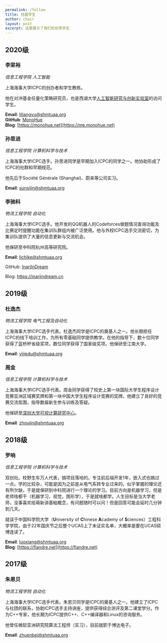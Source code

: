 ```yaml
---
permalink: /fellow
title: 往届学生
author: chair
layout: post
excerpt: 这里展示了我们的优秀学生
---
```


## 2020级

### 李梁裕

_信息工程学院 人工智能_

上海海事大学ICPC的创办者和学生教练。

他在对冲基金任量化策略研究员，也是西湖大学[人工智能研究与创新实验室](https://www.westlake.edu.cn/ffaculty/stan-zq-li.html)的访问学生。

**Email**: [liliangyu@shmtuaa.org](mailto:liliangyu@shmtuaa.org)  
**GitHub**: [MonoHue](https://github.com/MonoHue)  
**Blog**: [https://monohue.net](https://me.monohue.net)

### 孙思进

_信息工程学院 计算机科学与技术_

上海海事大学ICPC选手。孙思进同学是早期加入ICPC的同学之一。他协助形成了ICPC的社群和早期规范。

他先后于Société Générale (Shanghai)、蔚来等公司实习。

**Email**: [sunsijin@shmtuaa.org](mailto:sunsijin@shmtuaa.org)

### 李驰科

_物流工程学院 自动化_

上海海事大学ICPC选手。他开发的QQ机器人的Codeforces做题情况查询功能及比赛定时提醒功能在集训队群组内被广泛使用。他与外校ICPC选手交流密切，为集训队提供了大量的信息更新与交流机会。

他保研至中科院杭州高等研究院。

**Email**: [lichike@shmtuaa.org](mailto:lichike@shmtuaa.org)

GitHub: [InariInDream](https://github.com/InariInDream)

Blog: https://inariindream.cn

## 2019级

###  杜逸杰

_物流工程学院 电气工程及自动化_

上海海事大学ICPC选手代表。杜逸杰同学是ICPC的奠基人之一。他长期担任ICPC的线下培训工作，为所有零基础同学提供教学。在他的指导下，数十位同学获得了蓝桥杯省级奖项，数位同学获得了国家级奖项。他保研至江南大学。

**Email**: [yijiedu@shmtuaa.org](mailto:yijiedu@shmtuaa.org)

### 周金

_信息工程学院 计算机科学与技术_

上海海事大学ICPC选手代表。周金同学获得了校史上第一块国际大学生程序设计竞赛亚洲区域赛奖牌和第一块中国大学生程序设计竞赛的奖牌。他建立了良好的竞赛交流氛围，指导数届新生参与训练及答疑。

他保研至[深圳大学可视计算研究中心](http://vcc.tech/)。

**Email**: [zhoujin@shmtuaa.org](mailto:zhoujin@shmtuaa.org)

## 2018级

### 罗响

_信息工程学院 计算机科学与技术_

双创社。校野生车万人代表，搞项目落地的。专注前后端开发1年，嵌入式也搞过一点。学的比较杂，可能是因为之前是从电气系转专业过来的。似乎掌握的理论还有所欠缺，于是就保研到中科院进行一个理论的学习。目前方向是机器学习，但是老师啥都干（机器学习，视觉，图形学），于是就啥都学。人生目标是当大学老师，没事喜欢给萌新讲基础概念，有问题随时可以问！但是回答可能会延时几分钟到几天。

就读于中国科学院大学（**U**niversity of **C**hinese **A**cademy of **S**ciences）工程科学学院，由于22年国庆节之后整个UCAS上了未证实名单，大概率是要在UCAS硕博连读了。

**Email**: [luoxiang@shmtuaa.org](mailto:luoxiang@shmtuaa.org)  
**Blog**: [https://flandre.net](https://flandre.net)

## 2017级

### 朱恩贝

_物流工程学院 自动化_

上海海事大学ICPC选手代表。朱恩贝同学是ICPC的奠基人之一。他建立了ICPC与社团的联系，协助ICPC选手主持讲座，提供获得综合测评及第二课堂学分。作为C++专家，他长期为ICPC提供C++、C++编译器和Linux的咨询服务。

他曾任微软亚洲研究院算法工程师（实习），目前就职于博达电子。

**Email**: [zhuenbei@shmtuaa.org](mailto:zhuenbei@shmtuaa.org)


